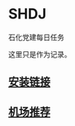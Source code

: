# SHDJ
石化党建每日任务


这里只是作为记录。



## [安装链接]([https://hamibot.com/marketplace/cfGkZ](https://hamibot.com/marketplace/cfGkZ?invite=9kntSh69EHy8Ro32dr4vOVfE)https://hamibot.com/marketplace/cfGkZ?invite=9kntSh69EHy8Ro32dr4vOVfE)

## [机场推荐](https://okztwo.pro/index.php/#/register?code=5bYeaCmq)
